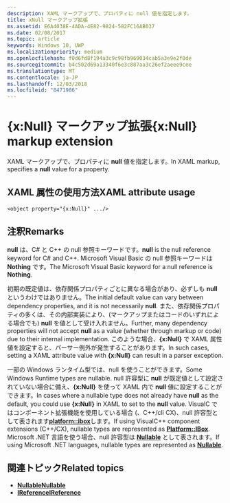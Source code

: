 ```yaml
---
description: XAML マークアップで、プロパティに null 値を指定します。
title: xNull マークアップ拡張
ms.assetid: E6A4038E-4ADA-4E82-9824-582FC16AB037
ms.date: 02/08/2017
ms.topic: article
keywords: Windows 10, UWP
ms.localizationpriority: medium
ms.openlocfilehash: f0d6fd8f194a3c9c98fb969034cab5a3e9e2f0de
ms.sourcegitcommit: b4c502d69a13340f6e3c887aa3c26ef2aeee9cee
ms.translationtype: MT
ms.contentlocale: ja-JP
ms.lasthandoff: 12/03/2018
ms.locfileid: "8471986"
---
```

# <a name="xnull-markup-extension"></a><span data-ttu-id="3f8d6-104">{x:Null} マークアップ拡張</span><span class="sxs-lookup"><span data-stu-id="3f8d6-104">{x:Null} markup extension</span></span>


<span data-ttu-id="3f8d6-105">XAML マークアップで、プロパティに **null** 値を指定します。</span><span class="sxs-lookup"><span data-stu-id="3f8d6-105">In XAML markup, specifies a **null** value for a property.</span></span>

## <a name="xaml-attribute-usage"></a><span data-ttu-id="3f8d6-106">XAML 属性の使用方法</span><span class="sxs-lookup"><span data-stu-id="3f8d6-106">XAML attribute usage</span></span>

``` syntax
<object property="{x:Null}" .../>
```

## <a name="remarks"></a><span data-ttu-id="3f8d6-107">注釈</span><span class="sxs-lookup"><span data-stu-id="3f8d6-107">Remarks</span></span>

<span data-ttu-id="3f8d6-108">**null** は、C# と C++ の null 参照キーワードです。</span><span class="sxs-lookup"><span data-stu-id="3f8d6-108">**null** is the null reference keyword for C# and C++.</span></span> <span data-ttu-id="3f8d6-109">Microsoft Visual Basic の null 参照キーワードは **Nothing** です。</span><span class="sxs-lookup"><span data-stu-id="3f8d6-109">The Microsoft Visual Basic keyword for a null reference is **Nothing**.</span></span>

<span data-ttu-id="3f8d6-110">初期の既定値は、依存関係プロパティごとに異なる場合があり、必ずしも **null** というわけではありません。</span><span class="sxs-lookup"><span data-stu-id="3f8d6-110">The initial default value can vary between dependency properties, and it is not necessarily **null**.</span></span> <span data-ttu-id="3f8d6-111">また、依存関係プロパティの多くは、その内部実装により、(マークアップまたはコードのいずれによる場合でも) **null** を値として受け入れません。</span><span class="sxs-lookup"><span data-stu-id="3f8d6-111">Further, many dependency properties will not accept **null** as a value (whether through markup or code) due to their internal implementation.</span></span> <span data-ttu-id="3f8d6-112">このような場合、**{x:Null}** で XAML 属性値を設定すると、パーサー例外が発生することがあります。</span><span class="sxs-lookup"><span data-stu-id="3f8d6-112">In such cases, setting a XAML attribute value with **{x:Null}** can result in a parser exception.</span></span>

<span data-ttu-id="3f8d6-113">一部の Windows ランタイム型では、null を使うことができます。</span><span class="sxs-lookup"><span data-stu-id="3f8d6-113">Some Windows Runtime types are nullable.</span></span> <span data-ttu-id="3f8d6-114">null 許容型に **null** が既定値として設定されていない場合に備え、**{x:Null}** を使って XAML 内で **null** 値に設定することができます。</span><span class="sxs-lookup"><span data-stu-id="3f8d6-114">In cases where a nullable type does not already have **null** as the default, you could use **{x:Null}** in XAML to set to the **null** value.</span></span> <span data-ttu-id="3f8d6-115">VisualC ではコンポーネント拡張機能を使用している場合 (、C++/cli CX)、null 許容型として表されます[**platform::ibox<T>**](https://msdn.microsoft.com/library/windows/apps/xaml/jj606120.aspx)します。</span><span class="sxs-lookup"><span data-stu-id="3f8d6-115">If using VisualC++ component extensions (C++/CX), nullable types are represented as [**Platform::IBox<T>**](https://msdn.microsoft.com/library/windows/apps/xaml/jj606120.aspx).</span></span> <span data-ttu-id="3f8d6-116">Microsoft .NET 言語を使う場合、null 許容型は [**Nullable<T>**](https://msdn.microsoft.com/library/windows/apps/xaml/b3h38hb0.aspx) として表されます。</span><span class="sxs-lookup"><span data-stu-id="3f8d6-116">If using Microsoft .NET languages, nullable types are represented as [**Nullable<T>**](https://msdn.microsoft.com/library/windows/apps/xaml/b3h38hb0.aspx).</span></span>

## <a name="related-topics"></a><span data-ttu-id="3f8d6-117">関連トピック</span><span class="sxs-lookup"><span data-stu-id="3f8d6-117">Related topics</span></span>

* [**<span data-ttu-id="3f8d6-118">Nullable</span><span class="sxs-lookup"><span data-stu-id="3f8d6-118">Nullable</span></span><T>**](https://msdn.microsoft.com/library/windows/apps/xaml/b3h38hb0.aspx)
* [**<span data-ttu-id="3f8d6-119">IReference</span><span class="sxs-lookup"><span data-stu-id="3f8d6-119">IReference</span></span><T>**](https://msdn.microsoft.com/library/windows/apps/br225864)
 

